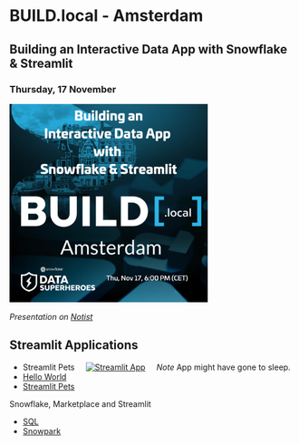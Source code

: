 # BUILD.local - Amsterdam

## Building an Interactive Data App with Snowflake & Streamlit

### Thursday, 17 November

<img src="https://github.com/daanalytics/Snowflake/blob/master/pictures/BUILD.local%20Amsterdam%2017%20Nov%202022.png" width="350" heigth="350">

*Presentation on [Notist](https://noti.st/daanalytics/8Dkmij)* 

## Streamlit Applications

* Streamlit Pets &nbsp; &nbsp; [![Streamlit App](https://static.streamlit.io/badges/streamlit_badge_red.svg)](https://daanal-presentationsbuild-localcodestreamlit-cloud-pets-tdu9c0.streamlit.app) &nbsp; &nbsp; *Note* App might have gone to sleep.
* [Hello World](https://github.com/daanalytics/Snowflake/blob/master/presentations/BUILD.local/code/st_hello_world.py)
* [Streamlit Pets](https://github.com/daanalytics/Snowflake/blob/master/presentations/BUILD.local/code/st_sf_pets.py)

Snowflake, Marketplace and Streamlit

* [SQL](https://github.com/daanalytics/Snowflake/blob/master/presentations/BUILD.local/code/st_sf_sql_environment.py)
* [Snowpark](https://github.com/daanalytics/Snowflake/blob/master/presentations/BUILD.local/code/st_sf_sp_environment.py)

